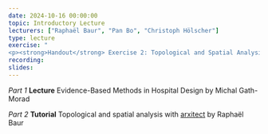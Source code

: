 ```yaml
---
date: 2024-10-16 00:00:00
topic: Introductory Lecture
lecturers: ["Raphaël Baur", "Pan Bo", "Christoph Hölscher"]
type: lecture
exercise: "
<p><strong>Handout</strong> Exercise 2: Topological and Spatial Analysis</p>"
recording:
slides:
---
```


_Part 1_ **Lecture** Evidence-Based Methods in Hospital Design by Michal Gath-Morad

_Part 2_ **Tutorial** Topological and spatial analysis with [arxitect](https://arxitect.ivia.ch/) by Raphaël Baur